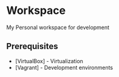 # Workspace
My Personal workspace for development

## Prerequisites
* [VirtualBox] - Virtualization
* [Vagrant] - Development environments

